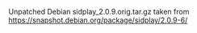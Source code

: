 Unpatched Debian sidplay_2.0.9.orig.tar.gz taken from https://snapshot.debian.org/package/sidplay/2.0.9-6/
